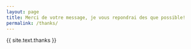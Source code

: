 ```yaml
---
layout: page
title: Merci de votre message, je vous repondrai des que possible!
permalink: /thanks/
---
```

{{ site.text.thanks }}